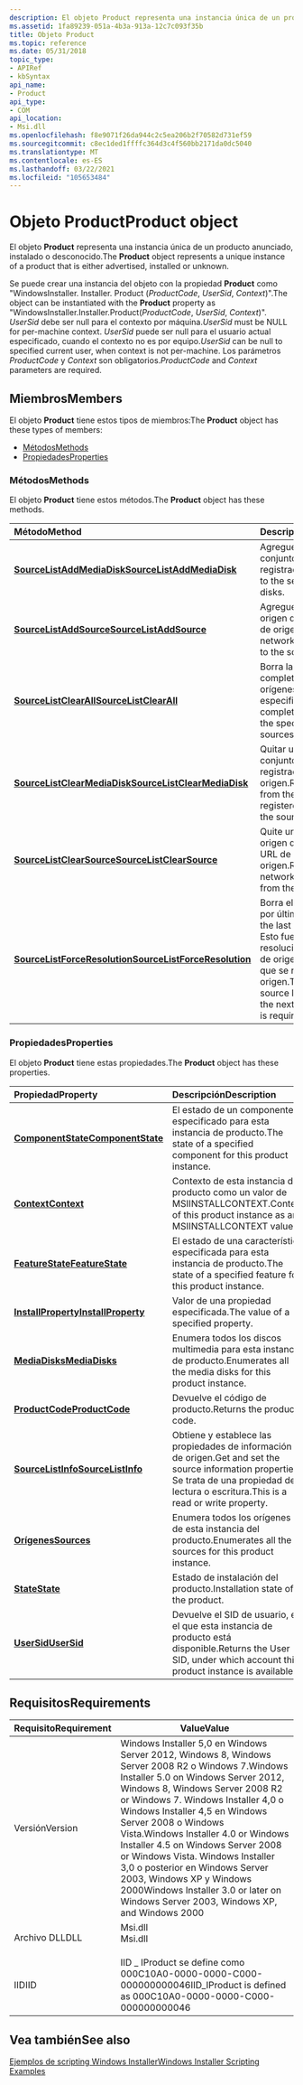 ```yaml
---
description: El objeto Product representa una instancia única de un producto anunciado, instalado o desconocido. Se puede crear una instancia del objeto con la propiedad Product como &\# 0034; WindowsInstaller. Installer. Product (ProductCode, UserSid, context) &\# 0034;.
ms.assetid: 1fa89239-051a-4b3a-913a-12c7c093f35b
title: Objeto Product
ms.topic: reference
ms.date: 05/31/2018
topic_type:
- APIRef
- kbSyntax
api_name:
- Product
api_type:
- COM
api_location:
- Msi.dll
ms.openlocfilehash: f8e9071f26da944c2c5ea206b2f70582d731ef59
ms.sourcegitcommit: c8ec1ded1ffffc364d3c4f560bb2171da0dc5040
ms.translationtype: MT
ms.contentlocale: es-ES
ms.lasthandoff: 03/22/2021
ms.locfileid: "105653484"
---
```

# <a name="product-object"></a><span data-ttu-id="dae7a-103">Objeto Product</span><span class="sxs-lookup"><span data-stu-id="dae7a-103">Product object</span></span>

<span data-ttu-id="dae7a-104">El objeto **Product** representa una instancia única de un producto anunciado, instalado o desconocido.</span><span class="sxs-lookup"><span data-stu-id="dae7a-104">The **Product** object represents a unique instance of a product that is either advertised, installed or unknown.</span></span>

<span data-ttu-id="dae7a-105">Se puede crear una instancia del objeto con la propiedad **Product** como "WindowsInstaller. Installer. Product (*ProductCode*, *UserSid*, *Context*)".</span><span class="sxs-lookup"><span data-stu-id="dae7a-105">The object can be instantiated with the **Product** property as "WindowsInstaller.Installer.Product(*ProductCode*, *UserSid*, *Context*)".</span></span> <span data-ttu-id="dae7a-106">*UserSid* debe ser null para el contexto por máquina.</span><span class="sxs-lookup"><span data-stu-id="dae7a-106">*UserSid* must be NULL for per-machine context.</span></span> <span data-ttu-id="dae7a-107">*UserSid* puede ser null para el usuario actual especificado, cuando el contexto no es por equipo.</span><span class="sxs-lookup"><span data-stu-id="dae7a-107">*UserSid* can be null to specified current user, when context is not per-machine.</span></span> <span data-ttu-id="dae7a-108">Los parámetros *ProductCode* y *Context* son obligatorios.</span><span class="sxs-lookup"><span data-stu-id="dae7a-108">*ProductCode* and *Context* parameters are required.</span></span>

## <a name="members"></a><span data-ttu-id="dae7a-109">Miembros</span><span class="sxs-lookup"><span data-stu-id="dae7a-109">Members</span></span>

<span data-ttu-id="dae7a-110">El objeto **Product** tiene estos tipos de miembros:</span><span class="sxs-lookup"><span data-stu-id="dae7a-110">The **Product** object has these types of members:</span></span>

-   [<span data-ttu-id="dae7a-111">Métodos</span><span class="sxs-lookup"><span data-stu-id="dae7a-111">Methods</span></span>](#methods)
-   [<span data-ttu-id="dae7a-112">Propiedades</span><span class="sxs-lookup"><span data-stu-id="dae7a-112">Properties</span></span>](#properties)

### <a name="methods"></a><span data-ttu-id="dae7a-113">Métodos</span><span class="sxs-lookup"><span data-stu-id="dae7a-113">Methods</span></span>

<span data-ttu-id="dae7a-114">El objeto **Product** tiene estos métodos.</span><span class="sxs-lookup"><span data-stu-id="dae7a-114">The **Product** object has these methods.</span></span>



| <span data-ttu-id="dae7a-115">Método</span><span class="sxs-lookup"><span data-stu-id="dae7a-115">Method</span></span>                                                                 | <span data-ttu-id="dae7a-116">Descripción</span><span class="sxs-lookup"><span data-stu-id="dae7a-116">Description</span></span>                                                                                                        |
|:-----------------------------------------------------------------------|:-------------------------------------------------------------------------------------------------------------------|
| [<span data-ttu-id="dae7a-117">**SourceListAddMediaDisk**</span><span class="sxs-lookup"><span data-stu-id="dae7a-117">**SourceListAddMediaDisk**</span></span>](product-sourcelistaddmediadisk.md)       | <span data-ttu-id="dae7a-118">Agregue un disco al conjunto de discos registrados.</span><span class="sxs-lookup"><span data-stu-id="dae7a-118">Add a disk to the set of registered disks.</span></span><br/>                                                              |
| [<span data-ttu-id="dae7a-119">**SourceListAddSource**</span><span class="sxs-lookup"><span data-stu-id="dae7a-119">**SourceListAddSource**</span></span>](product-sourcelistaddsource.md)             | <span data-ttu-id="dae7a-120">Agregue una red o un origen de URL a la lista de origen.</span><span class="sxs-lookup"><span data-stu-id="dae7a-120">Add a network or URL source to the source list.</span></span><br/>                                                         |
| [<span data-ttu-id="dae7a-121">**SourceListClearAll**</span><span class="sxs-lookup"><span data-stu-id="dae7a-121">**SourceListClearAll**</span></span>](product-sourcelistclearall.md)               | <span data-ttu-id="dae7a-122">Borra la lista de origen completa del tipo de orígenes especificado.</span><span class="sxs-lookup"><span data-stu-id="dae7a-122">Clears the complete source list of the specified type of sources.</span></span><br/>                                       |
| [<span data-ttu-id="dae7a-123">**SourceListClearMediaDisk**</span><span class="sxs-lookup"><span data-stu-id="dae7a-123">**SourceListClearMediaDisk**</span></span>](product-sourcelistclearmediadisk.md)   | <span data-ttu-id="dae7a-124">Quitar un disco del conjunto de discos registrados de la lista de origen.</span><span class="sxs-lookup"><span data-stu-id="dae7a-124">Remove a disk from the set of registered disks from the source list.</span></span><br/>                                    |
| [<span data-ttu-id="dae7a-125">**SourceListClearSource**</span><span class="sxs-lookup"><span data-stu-id="dae7a-125">**SourceListClearSource**</span></span>](product-sourcelistclearsource.md)         | <span data-ttu-id="dae7a-126">Quite una red o un origen de la dirección URL de la lista de origen.</span><span class="sxs-lookup"><span data-stu-id="dae7a-126">Remove a network or URL source from the source list.</span></span><br/>                                                    |
| [<span data-ttu-id="dae7a-127">**SourceListForceResolution**</span><span class="sxs-lookup"><span data-stu-id="dae7a-127">**SourceListForceResolution**</span></span>](product-sourcelistforceresolution.md) | <span data-ttu-id="dae7a-128">Borra el origen usado por última vez.</span><span class="sxs-lookup"><span data-stu-id="dae7a-128">Clears the last used source.</span></span> <span data-ttu-id="dae7a-129">Esto fuerza la resolución de una lista de origen la próxima vez que se requiera el origen.</span><span class="sxs-lookup"><span data-stu-id="dae7a-129">This forces a source list resolution the next time the source is required.</span></span><br/> |



 

### <a name="properties"></a><span data-ttu-id="dae7a-130">Propiedades</span><span class="sxs-lookup"><span data-stu-id="dae7a-130">Properties</span></span>

<span data-ttu-id="dae7a-131">El objeto **Product** tiene estas propiedades.</span><span class="sxs-lookup"><span data-stu-id="dae7a-131">The **Product** object has these properties.</span></span>



| <span data-ttu-id="dae7a-132">Propiedad</span><span class="sxs-lookup"><span data-stu-id="dae7a-132">Property</span></span>                                                      | <span data-ttu-id="dae7a-133">Descripción</span><span class="sxs-lookup"><span data-stu-id="dae7a-133">Description</span></span>                                                                                 |
|:--------------------------------------------------------------|:--------------------------------------------------------------------------------------------|
| [<span data-ttu-id="dae7a-134">**ComponentState**</span><span class="sxs-lookup"><span data-stu-id="dae7a-134">**ComponentState**</span></span>](product-componentstate.md)<br/>   | <span data-ttu-id="dae7a-135">El estado de un componente especificado para esta instancia de producto.</span><span class="sxs-lookup"><span data-stu-id="dae7a-135">The state of a specified component for this product instance.</span></span> <br/>                   |
| [<span data-ttu-id="dae7a-136">**Context**</span><span class="sxs-lookup"><span data-stu-id="dae7a-136">**Context**</span></span>](product-context.md)<br/>                 | <span data-ttu-id="dae7a-137">Contexto de esta instancia de producto como un valor de MSIINSTALLCONTEXT.</span><span class="sxs-lookup"><span data-stu-id="dae7a-137">Context of this product instance as an MSIINSTALLCONTEXT value.</span></span> <br/>                 |
| [<span data-ttu-id="dae7a-138">**FeatureState**</span><span class="sxs-lookup"><span data-stu-id="dae7a-138">**FeatureState**</span></span>](product-featurestate.md)<br/>       | <span data-ttu-id="dae7a-139">El estado de una característica especificada para esta instancia de producto.</span><span class="sxs-lookup"><span data-stu-id="dae7a-139">The state of a specified feature for this product instance.</span></span> <br/>                     |
| [<span data-ttu-id="dae7a-140">**InstallProperty**</span><span class="sxs-lookup"><span data-stu-id="dae7a-140">**InstallProperty**</span></span>](product-installproperty.md)<br/> | <span data-ttu-id="dae7a-141">Valor de una propiedad especificada.</span><span class="sxs-lookup"><span data-stu-id="dae7a-141">The value of a specified property.</span></span> <br/>                                              |
| [<span data-ttu-id="dae7a-142">**MediaDisks**</span><span class="sxs-lookup"><span data-stu-id="dae7a-142">**MediaDisks**</span></span>](product-mediadisks.md)<br/>           | <span data-ttu-id="dae7a-143">Enumera todos los discos multimedia para esta instancia de producto.</span><span class="sxs-lookup"><span data-stu-id="dae7a-143">Enumerates all the media disks for this product instance.</span></span><br/>                        |
| [<span data-ttu-id="dae7a-144">**ProductCode**</span><span class="sxs-lookup"><span data-stu-id="dae7a-144">**ProductCode**</span></span>](product-productcode.md)<br/>         | <span data-ttu-id="dae7a-145">Devuelve el código de producto.</span><span class="sxs-lookup"><span data-stu-id="dae7a-145">Returns the product code.</span></span> <br/>                                                       |
| [<span data-ttu-id="dae7a-146">**SourceListInfo**</span><span class="sxs-lookup"><span data-stu-id="dae7a-146">**SourceListInfo**</span></span>](product-sourcelistinfo.md)<br/>   | <span data-ttu-id="dae7a-147">Obtiene y establece las propiedades de información de origen.</span><span class="sxs-lookup"><span data-stu-id="dae7a-147">Get and set the source information properties.</span></span> <span data-ttu-id="dae7a-148">Se trata de una propiedad de lectura o escritura.</span><span class="sxs-lookup"><span data-stu-id="dae7a-148">This is a read or write property.</span></span><br/> |
| [<span data-ttu-id="dae7a-149">**Orígenes**</span><span class="sxs-lookup"><span data-stu-id="dae7a-149">**Sources**</span></span>](product-sources.md)<br/>                 | <span data-ttu-id="dae7a-150">Enumera todos los orígenes de esta instancia del producto.</span><span class="sxs-lookup"><span data-stu-id="dae7a-150">Enumerates all the sources for this product instance.</span></span><br/>                            |
| [<span data-ttu-id="dae7a-151">**State**</span><span class="sxs-lookup"><span data-stu-id="dae7a-151">**State**</span></span>](product-state.md)<br/>                     | <span data-ttu-id="dae7a-152">Estado de instalación del producto.</span><span class="sxs-lookup"><span data-stu-id="dae7a-152">Installation state of the product.</span></span><br/>                                               |
| [<span data-ttu-id="dae7a-153">**UserSid**</span><span class="sxs-lookup"><span data-stu-id="dae7a-153">**UserSid**</span></span>](product-usersid.md)<br/>                 | <span data-ttu-id="dae7a-154">Devuelve el SID de usuario, en el que esta instancia de producto está disponible.</span><span class="sxs-lookup"><span data-stu-id="dae7a-154">Returns the User SID, under which account this product instance is available.</span></span><br/>    |



 

## <a name="requirements"></a><span data-ttu-id="dae7a-155">Requisitos</span><span class="sxs-lookup"><span data-stu-id="dae7a-155">Requirements</span></span>



| <span data-ttu-id="dae7a-156">Requisito</span><span class="sxs-lookup"><span data-stu-id="dae7a-156">Requirement</span></span> | <span data-ttu-id="dae7a-157">Value</span><span class="sxs-lookup"><span data-stu-id="dae7a-157">Value</span></span> |
|--------------------|--------------------------------------------------------------------------------------------------------------------------------------------------------------------------------------------------------------------------------------------------------------------------------------|
| <span data-ttu-id="dae7a-158">Versión</span><span class="sxs-lookup"><span data-stu-id="dae7a-158">Version</span></span><br/> | <span data-ttu-id="dae7a-159">Windows Installer 5,0 en Windows Server 2012, Windows 8, Windows Server 2008 R2 o Windows 7.</span><span class="sxs-lookup"><span data-stu-id="dae7a-159">Windows Installer 5.0 on Windows Server 2012, Windows 8, Windows Server 2008 R2 or Windows 7.</span></span> <span data-ttu-id="dae7a-160">Windows Installer 4,0 o Windows Installer 4,5 en Windows Server 2008 o Windows Vista.</span><span class="sxs-lookup"><span data-stu-id="dae7a-160">Windows Installer 4.0 or Windows Installer 4.5 on Windows Server 2008 or Windows Vista.</span></span> <span data-ttu-id="dae7a-161">Windows Installer 3,0 o posterior en Windows Server 2003, Windows XP y Windows 2000</span><span class="sxs-lookup"><span data-stu-id="dae7a-161">Windows Installer 3.0 or later on Windows Server 2003, Windows XP, and Windows 2000</span></span><br/> |
| <span data-ttu-id="dae7a-162">Archivo DLL</span><span class="sxs-lookup"><span data-stu-id="dae7a-162">DLL</span></span><br/>     | <dl> <span data-ttu-id="dae7a-163"><dt>Msi.dll</dt></span><span class="sxs-lookup"><span data-stu-id="dae7a-163"><dt>Msi.dll</dt></span></span> </dl>                                                                                                                                                                                                   |
| <span data-ttu-id="dae7a-164">IID</span><span class="sxs-lookup"><span data-stu-id="dae7a-164">IID</span></span><br/>     | <span data-ttu-id="dae7a-165">IID \_ IProduct se define como 000C10A0-0000-0000-C000-000000000046</span><span class="sxs-lookup"><span data-stu-id="dae7a-165">IID\_IProduct is defined as 000C10A0-0000-0000-C000-000000000046</span></span><br/>                                                                                                                                                                                                          |



## <a name="see-also"></a><span data-ttu-id="dae7a-166">Vea también</span><span class="sxs-lookup"><span data-stu-id="dae7a-166">See also</span></span>

<dl> <dt>

[<span data-ttu-id="dae7a-167">Ejemplos de scripting Windows Installer</span><span class="sxs-lookup"><span data-stu-id="dae7a-167">Windows Installer Scripting Examples</span></span>](windows-installer-scripting-examples.md)
</dt> </dl>

 

 




